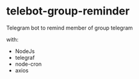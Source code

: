 # telebot-group-reminder
Telegram bot to remind member of group telegram

with:
- NodeJs
- telegraf
- node-cron
- axios
